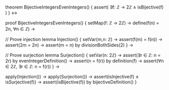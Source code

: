 theorem BijectiveIntegersEvenIntegers() {
  assert(
    ∃f: ℤ → 2ℤ ∧ isBijective(f)
  )
} ↔

proof BijectiveIntegersEvenIntegers() {
  setMap(f: ℤ → 2ℤ) →
  define(f(n) = 2n, ∀n ∈ ℤ) →
  
  // Prove injection
  lemma Injection() {
    setVar(m,n: ℤ) →
    assert(f(m) = f(n)) →
    assert(2m = 2n) →
    assert(m = n) by divisionBothSides(2)
  } →
  
  // Prove surjection
  lemma Surjection() {
    setVar(n: 2ℤ) →
    assert(∃r ∈ ℤ: n = 2r) by evenIntegerDefinition() →
    assert(n = f(r)) by definition(f) →
    assert(∀n ∈ 2ℤ, ∃r ∈ ℤ: n = f(r))
  } →

  apply(Injection()) →
  apply(Surjection()) →
  assert(isInjective(f) ∧ isSurjective(f)) →
  assert(isBijective(f)) by bijectiveDefinition()
}